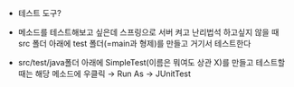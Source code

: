 
- 테스트 도구?

- 메소드를 테스트해보고 싶은데 스프링으로 서버 켜고 난리법석 하고싶지 않을 때 src 폴더 아래에 test 폴더(=main과 형제)를 만들고 거기서 테스트한다
- src/test/java폴더 아래에 SimpleTest(이름은 뭐여도 상관 X)를 만들고 테스트할 때는 해당 메소드에 우클릭 → Run As → JUnitTest